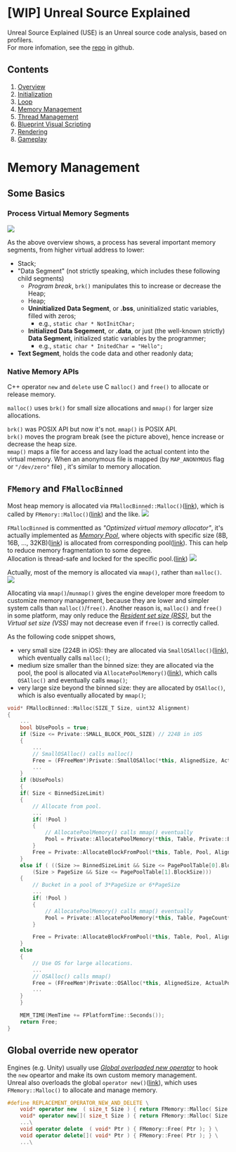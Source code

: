 

# [WIP] Unreal Source Explained

Unreal Source Explained (USE) is an Unreal source code analysis, based on profilers.  
For more infomation, see the [repo](https://github.com/donaldwuid/unreal_source_explained) in github.

## Contents

1. [Overview](main.md)
1. [Initialization](initialization.md)
1. [Loop](loop.md)
1. [Memory Management](memory.md)
1. [Thread Management](thread.md)
1. [Blueprint Visual Scripting](scripting.md)
1. [Rendering](rendering.md)
1. [Gameplay](gameplay.md)

# Memory Management

## Some Basics

### Process Virtual Memory Segments
![](assets/process_memory_layout.png)  

As the above overview shows, a process has several important memory segments, from higher virtual address to lower:
- Stack;
- "Data Segment" (not strictly speaking, which includes these following child segments)
	- *Program break*, `brk()` manipulates this to increase or decrease the Heap;
	- Heap;
	- **Uninitialized Data Segment**, or **.bss**, uninitialized static variables, filled with zeros;
		- e.g., `static char * NotInitChar;`
	- **Initialized Data Segement**, or **.data**, or just (the well-known strictly) **Data Segment**, initialized static variables by the programmer;
		- e.g., `static char * InitedChar = "Hello";`
- **Text Segment**, holds the code data and other readonly data;

### Native Memory APIs

C++ operator `new` and `delete` use C `malloc()` and `free()` to allocate or release memory.

`malloc()` uses `brk()` for small size allocations and `mmap()` for larger size allocations.

`brk()` was POSIX API but now it's not. `mmap()` is POSIX API.  
`brk()` moves the program break (see the picture above), hence increase or decrease the heap size.  
`mmap()` maps a file for access and lazy load the actual content into the virtual memory. When an anonymous file is mapped (by `MAP_ANONYMOUS` flag or `"/dev/zero"` file) , it's similar to memory allocation.

## `FMemory` and `FMallocBinned`
Most heap memory is allocated via `FMallocBinned::Malloc()`([link](https://github.com/EpicGames/UnrealEngine/blob/517200ac3453d54b233c228a24e5060bc0439065/Engine/Source/Runtime/Core/Private/HAL/MallocBinned.cpp#L916)), which is called by `FMemory::Malloc()`([link](https://github.com/EpicGames/UnrealEngine/blob/bf95c2cbc703123e08ab54e3ceccdd47e48d224a/Engine/Source/Runtime/Core/Public/HAL/FMemory.inl#L27)) and the like.
![](assets/Heap_allocation.png)

`FMallocBinned` is commentted as *"Optimized virtual memory allocator"*, it's actually implemented as [*Memory Pool*](https://en.wikipedia.org/wiki/Memory_pool), where objects with specific size (8B, 16B, ..., 32KB)([link](https://github.com/EpicGames/UnrealEngine/blob/517200ac3453d54b233c228a24e5060bc0439065/Engine/Source/Runtime/Core/Private/HAL/MallocBinned.cpp#L866)) is allocated from corresponding pool([link](https://github.com/EpicGames/UnrealEngine/blob/517200ac3453d54b233c228a24e5060bc0439065/Engine/Source/Runtime/Core/Private/HAL/MallocBinned.cpp#L969)). This can help to reduce memory fragmentation to some degree.  
Allocation is thread-safe and locked for the specific pool.([link](https://github.com/EpicGames/UnrealEngine/blob/517200ac3453d54b233c228a24e5060bc0439065/Engine/Source/Runtime/Core/Private/HAL/MallocBinned.cpp#L974))
![](assets/FMallocBinned_lock.png)

Actually, most of the memory is allocated via `mmap()`, rather than `malloc()`.
![](assets/mmap_alloc.png)

Allocating via `mmap()`/`munmap()` gives the engine developer more freedom to customize memory management, because they are lower and simpler system calls than `malloc()`/`free()`. Another reason is, `malloc()` and `free()` in some platform, may only reduce the [*Resident set size (RSS)*](https://en.wikipedia.org/wiki/Resident_set_size), but the *Virtual set size (VSS)* may not decrease even if `free()` is correctly called.


As the following code snippet shows, 
- very small size (224B in iOS): they are allocated via `SmallOSAlloc()`([link](https://github.com/EpicGames/UnrealEngine/blob/bf95c2cbc703123e08ab54e3ceccdd47e48d224a/Engine/Source/Runtime/Core/Private/HAL/MallocBinned.cpp#L944)), which eventually calls `malloc()`;
-  medium size smaller than the binned size: they are allocated via the pool, the pool is allocated via `AllocatePoolMemory()`([link](https://github.com/EpicGames/UnrealEngine/blob/bf95c2cbc703123e08ab54e3ceccdd47e48d224a/Engine/Source/Runtime/Core/Private/HAL/MallocBinned.cpp#L983)), which calls `OSAlloc()` and eventually calls `mmap()`;
- very large size beyond the binned size: they are allocated by `OSAlloc()`, which is also eventually allocated by `mmap()`;

```c++
void* FMallocBinned::Malloc(SIZE_T Size, uint32 Alignment)
{
	...
	bool bUsePools = true;
	if (Size <= Private::SMALL_BLOCK_POOL_SIZE) // 224B in iOS
	{
		...
		// SmallOSAlloc() calls malloc()
		Free = (FFreeMem*)Private::SmallOSAlloc(*this, AlignedSize, ActualPoolSize);
		...
	}
	if (bUsePools)
	{
	if( Size < BinnedSizeLimit)
	{
		// Allocate from pool.
		...
		if( !Pool )
		{
			// AllocatePoolMemory() calls mmap() eventually
			Pool = Private::AllocatePoolMemory(*this, Table, Private::BINNED_ALLOC_POOL_SIZE/*PageSize*/, Size);
		}
		Free = Private::AllocateBlockFromPool(*this, Table, Pool, Alignment);
	}
	else if ( ((Size >= BinnedSizeLimit && Size <= PagePoolTable[0].BlockSize) ||
		(Size > PageSize && Size <= PagePoolTable[1].BlockSize)))
	{
		// Bucket in a pool of 3*PageSize or 6*PageSize
		...
		if( !Pool )
		{
			// AllocatePoolMemory() calls mmap() eventually
			Pool = Private::AllocatePoolMemory(*this, Table, PageCount*PageSize, BinnedSizeLimit+BinType);
		}

		Free = Private::AllocateBlockFromPool(*this, Table, Pool, Alignment);
	}
	else
	{
		// Use OS for large allocations.
		...
		// OSAlloc() calls mmap()
		Free = (FFreeMem*)Private::OSAlloc(*this, AlignedSize, ActualPoolSize);
		...
	}
	}

	MEM_TIME(MemTime += FPlatformTime::Seconds());
	return Free;
}
```

## Global override new operator
Engines (e.g. Unity) usually use [*Global overloaded new operator*](https://www.geeksforgeeks.org/overloading-new-delete-operator-c/) to hook the `new` opeartor and make its own custom memory management.  
Unreal also overloads the global `operator new()`([link](https://github.com/EpicGames/UnrealEngine/blob/b4a54829162aa07a28846da2e91147912a7b67d8/Engine/Source/Runtime/Core/Public/Modules/Boilerplate/ModuleBoilerplate.h#L29)), which uses `FMemory::Malloc()` to allocate and manage memory.
```c++
#define REPLACEMENT_OPERATOR_NEW_AND_DELETE \
	void* operator new  ( size_t Size ) { return FMemory::Malloc( Size ); } \
	void* operator new[]( size_t Size ) { return FMemory::Malloc( Size ); } \
	...\
	void operator delete  ( void* Ptr ) { FMemory::Free( Ptr ); } \
	void operator delete[]( void* Ptr ) { FMemory::Free( Ptr ); } \
	...\
```